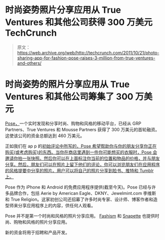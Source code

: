 # 时尚姿势照片分享应用从 True Ventures 和其他公司获得 300 万美元 TechCrunch

> 原文：<https://web.archive.org/web/http://techcrunch.com/2011/10/21/photo-sharing-app-for-fashion-pose-raises-3-million-from-true-ventures-and-others/>

# 时尚姿势的照片分享应用从 True Ventures 和其他公司筹集了 300 万美元

[Pose，](https://web.archive.org/web/20230203083221/http://pose.com/)一个实时发现和分享时尚、购物和风格的移动平台，已经从 GRP Partners、True Ventures 和 Mousse Partners 获得了 300 万美元的首轮融资。这使该公司的资金总额达到 460 万美元。

正如我们在 ap p 的[初始评论中所写的，Pose 希望帮助你与你的朋友分享你正在购买(或考虑购买)的东西。当你在商店里遇到一件你可能想买的衣服时，Pose 会邀请你拍一张快照。然后你可以在上面标注你当前的位置和物品的价格，并与朋友分享。然后，朋友们可以在照片上留下他们的评论，你可以浏览朋友们在应用程序的风格提要中分享的照片。用户可以将自己的照片分享到脸书、推特和 Tumblr 上。](https://web.archive.org/web/20230203083221/https://techcrunch.com/2011/01/11/pose-a-photo-sharing-app-for-fashion-and-shopping-that-just-raised-1-6-million/)

Pose 作为 iPhone 和 Android 的免费应用程序提供(截至今天)。Pose 已经与许多品牌合作，包括 Aerie by American Eagle、DKNY、Jewelmint.com 李维斯和 True Religion。这家初创公司还招募了许多时尚专家、设计师、博客作者和造型师来分享应用程序上的内容，供任何人观看。

Pose 并不是第一个时尚和风格的照片分享应用。 [Fashism](https://web.archive.org/web/20230203083221/https://techcrunch.com/2010/08/30/fashism/) 和 [Snapette](https://web.archive.org/web/20230203083221/https://techcrunch.com/2011/08/11/snapette-wants-to-be-the-foodspotting-for-fashion/) 也提供时尚、购物和风格的照片分享应用。

新的资金将用于招聘和产品开发。